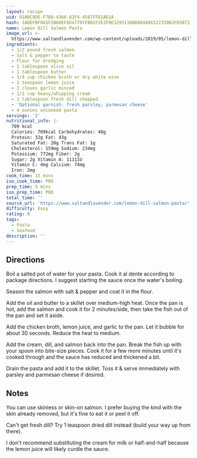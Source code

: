 ```yaml
---
layout: recipe
uid: 9100C9DE-F7B9-4366-83F4-4587FF81AD1A
hash: 1A0EFBF081F2B80EF6D47707FB02F2E2F0E329511B0D804406522339B2FD5B72
name: Lemon Dill Salmon Pasta
image_url: >-
  https://www.saltandlavender.com/wp-content/uploads/2019/05/lemon-dill-salmon-pasta-1.jpg
ingredients:
  - 1/2 pound fresh salmon
  - Salt & pepper to taste
  - Flour for dredging
  - 1 tablespoon olive oil
  - 1 tablespoon butter
  - 1/4 cup chicken broth or dry white wine
  - 1 teaspoon lemon juice
  - 2 cloves garlic minced
  - 1/2 cup heavy/whipping cream
  - 1 tablespoon fresh dill chopped
  - 'Optional garnish: fresh parsley, parmesan cheese'
  - 4 ounces uncooked pasta
servings: '2'
nutritional_info: |-
  709 kcal
  Calories: 709kcal Carbohydrates: 48g
  Protein: 32g Fat: 43g
  Saturated Fat: 20g Trans Fat: 1g
  Cholesterol: 159mg Sodium: 234mg
  Potassium: 772mg Fiber: 2g
  Sugar: 2g Vitamin A: 1111IU
  Vitamin C: 4mg Calcium: 74mg
  Iron: 2mg
cook_time: 15 mins
iso_cook_time: P0D
prep_time: 5 mins
iso_prep_time: P0D
total_time: ''
source_url: 'https://www.saltandlavender.com/lemon-dill-salmon-pasta/'
difficulty: Easy
rating: 0
tags:
  - Pasta
  - Seafood
description: ''
---
```

## Directions

Boil a salted pot of water for your pasta. Cook it al dente according to package directions. I suggest starting the sauce once the water's boiling.

Season the salmon with salt & pepper and coat it in the flour.

Add the oil and butter to a skillet over medium-high heat. Once the pan is hot, add the salmon and cook it for 2 minutes/side, then take the fish out of the pan and set it aside.

Add the chicken broth, lemon juice, and garlic to the pan. Let it bubble for about 30 seconds. Reduce the heat to medium.

Add the cream, dill, and salmon back into the pan. Break the fish up with your spoon into bite-size pieces. Cook it for a few more minutes until it's cooked through and the sauce has reduced and thickened a bit.

Drain the pasta and add it to the skillet. Toss it & serve immediately with parsley and parmesan cheese if desired.
## Notes

You can use skinless or skin-on salmon. I prefer buying the kind with the skin already removed, but it's fine to eat it or peel it off.

Can't get fresh dill? Try 1 teaspoon dried dill instead (build your way up from there).

I don't recommend substituting the cream for milk or half-and-half because the lemon juice will likely curdle the sauce.

